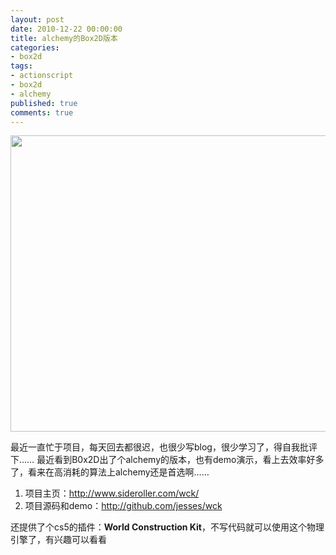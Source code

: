 ```yaml
---
layout: post
date: 2010-12-22 00:00:00
title: alchemy的Box2D版本
categories:
- box2d
tags:
- actionscript
- box2d
- alchemy
published: true
comments: true
---
```

<p><img class="alignnone size-full wp-image-979" title="屏幕快照 2012-11-04 上午4.03.17" src="{{site.url}}/media/2010/12/屏幕快照-2012-11-04-上午4.03.17.png" alt="" width="718" height="474" /></p>

<p>最近一直忙于项目，每天回去都很迟，也很少写blog，很少学习了，得自我批评下…… 最近看到B0x2D出了个alchemy的版本，也有demo演示，看上去效率好多了，看来在高消耗的算法上alchemy还是首选啊……
<ol>
	<li>项目主页：<a href="http://www.sideroller.com/wck/">http://www.sideroller.com/wck/</a></li>
	<li>项目源码和demo：<a href="http://github.com/jesses/wck">http://github.com/jesses/wck</a></li>
</ol>
还提供了个cs5的插件：<strong>World Construction Kit</strong>，不写代码就可以使用这个物理引擎了，有兴趣可以看看</p>
